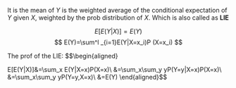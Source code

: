 It is the mean of $Y$ is the weighted average of the conditional expectation of $Y$ given $X$, weighted by the prob distribution of $X$. Which is also called as **LIE**

$$
E[E(Y|X)]=E(Y)
$$
$$
E(Y)=\sum^l _{i=1}E(Y|X=x_i)P (X=x_i)
$$

The prof of the LIE: 
$$\begin{aligned}

E[E(Y|X)]&=\sum_x E(Y|X=x)P(X=x)\\
&=\sum_x\sum_y yP(Y=y|X=x)P(X=x)\\
&=\sum_x\sum_y yP(Y=y,X=x)\\
&=E(Y)
\end{aligned}$$

